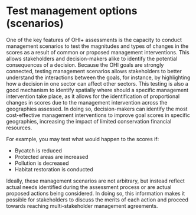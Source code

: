 # Test management options (scenarios)

One of the key features of OHI+ assessments is the capacity to conduct management scenarios to test the magnitudes and types of changes in the scores as a result of common or proposed management interventions. This allows stakeholders and decision-makers alike to identify the potential consequences of a decision. Because the OHI goals are strongly connected, testing management scenarios allows stakeholders to better understand the interactions between the goals, for instance, by highlighting how a decision in one sector can affect other sectors. This testing is also a good mechanism to identify spatially where should a specific management intervention take place, as it allows for the identification of proportional changes in scores due to the management intervention across the geographies assessed. In doing so, decision-makers can identify the most cost-effective management interventions to improve goal scores in specific geographies, increasing the impact of limited conservation financial resources.

For example, you may test what would happen to the scores if:

- Bycatch is reduced
- Protected areas are increased
- Pollution is decreased
- Habitat restoration is conducted

Ideally, these management scenarios are not arbitrary, but instead reflect actual needs identified during the assessment process or are actual proposed actions being considered. In doing so, this information makes it possible for stakeholders to discuss the merits of each action and proceed towards reaching multi-stakeholder management agreements.
